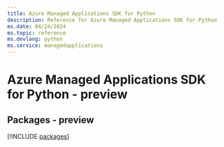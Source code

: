```yaml
---
title: Azure Managed Applications SDK for Python
description: Reference for Azure Managed Applications SDK for Python
ms.date: 04/24/2024
ms.topic: reference
ms.devlang: python
ms.service: managedapplications
---
```

# Azure Managed Applications SDK for Python - preview
## Packages - preview
[!INCLUDE [packages](managed-applications-index.md)]